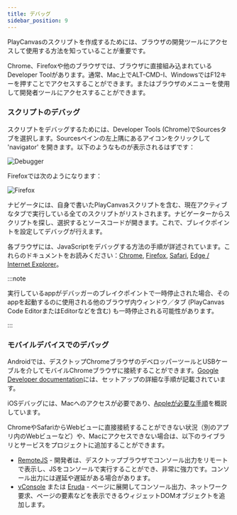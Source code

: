 ```yaml
---
title: デバッグ
sidebar_position: 9
---
```


PlayCanvasのスクリプトを作成するためには、ブラウザの開発ツールにアクセスして使用する方法を知っていることが重要です。

Chrome、Firefoxや他のブラウザでは、ブラウザに直接組み込まれているDeveloper Toolがあります。通常、Mac上でALT-CMD-I、WindowsではF12キーを押すことでアクセスすることができます。またはブラウザのメニューを使用して開発者ツールにアクセスすることができます。

### スクリプトのデバッグ

スクリプトをデバッグするためには、Developer Tools (Chrome)でSourcesタブを選択します。Sourcesペインの左上隅にあるアイコンをクリックして 'navigator' を開きます。以下のようなものが表示されるはずです：

![Debugger](/images/user-manual/scripting/debugging/chrome-debugger.png)

Firefoxでは次のようになります：

![Firefox](/images/user-manual/scripting/debugging/firefox-debugger.png)

ナビゲータには、自身で書いたPlayCanvasスクリプトを含む、現在アクティブなタブで実行している全てのスクリプトがリストされます。ナビゲーターからスクリプトを探し、選択するとソースコードが開きます。これで、ブレイクポイントを設定してデバッグが行えます。

各ブラウザには、JavaScriptをデバッグする方法の手順が詳述されています。これらのドキュメントをお読みください：[Chrome][3], [Firefox][4], [Safari][5], [Edge / Internet Explorer][6]。

:::note

実行しているappがデバッガーのブレイクポイントで一時停止された場合、そのappを起動するのに使用される他のブラウザ内ウィンドウ／タブ (PlayCanvas Code EditorまたはEditorなどを含む) も一時停止される可能性があります。

:::

### モバイルデバイスでのデバッグ

Androidでは、デスクトップChromeブラウザのデベロッパーツールとUSBケーブルを介してモバイルChromeブラウザに接続することができます。[Google Developer documentation][7]には、セットアップの詳細な手順が記載されています。

iOSデバッグには、Macへのアクセスが必要であり、[Appleが必要な手順][8]を概説しています。

ChromeやSafariからWebビューに直接接続することができない状況（別のアプリ内のWebビューなど）や、Macにアクセスできない場合は、以下のライブラリとサービスをプロジェクトに追加することができます。

* [RemoteJS][9] - 開発者は、デスクトップブラウザでコンソール出力をリモートで表示し、JSをコンソールで実行することができ、非常に強力です。コンソール出力には遅延や遅延がある場合があります。
* [vConsole][10] または [Eruda][11] - ページに展開してコンソール出力、ネットワーク要求、ページの要素などを表示できるウィジェットDOMオブジェクトを追加します。

[3]: https://developer.chrome.com/docs/devtools/javascript/
[4]: https://firefox-source-docs.mozilla.org/devtools-user/debugger/index.html
[5]: https://developer.apple.com/safari/tools/
[6]: https://docs.microsoft.com/en-us/microsoft-edge/devtools-guide-chromium/javascript/reference
[7]: https://developer.chrome.com/docs/devtools/remote-debugging/
[8]: https://webkit.org/web-inspector/enabling-web-inspector/
[9]: https://remotejs.com/
[10]: https://github.com/Tencent/vConsole
[11]: https://github.com/liriliri/eruda

